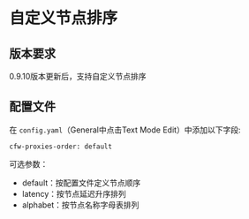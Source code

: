 # 自定义节点排序

## 版本要求 <a id="&#x7248;&#x672C;&#x8981;&#x6C42;"></a>

0.9.10版本更新后，支持自定义节点排序

## 配置文件 <a id="&#x914D;&#x7F6E;&#x6587;&#x4EF6;"></a>

在 `config.yaml`（General中点击Text Mode Edit）中添加以下字段:

```text
cfw-proxies-order: default
```

可选参数：

* default：按配置文件定义节点顺序
* latency：按节点延迟升序排列
* alphabet：按节点名称字母表排列


